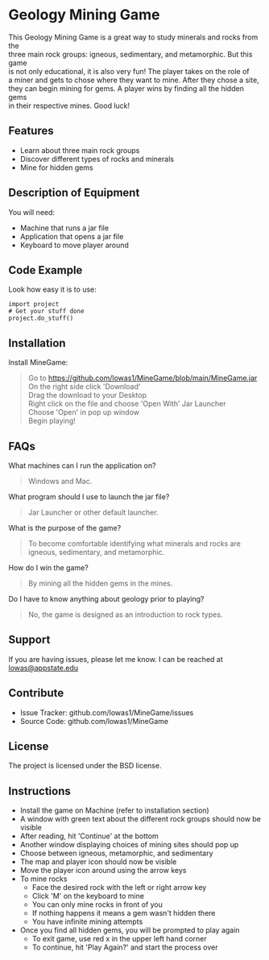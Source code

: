 Geology Mining Game
=================== 

This Geology Mining Game is a great way to study minerals and rocks from the  
three main rock groups: igneous, sedimentary, and metamorphic. But this game    
is not only educational, it is also very fun! The player takes on the role of   
a miner and gets to chose where they want to mine. After they chose a site,   
they can begin mining for gems. A player wins by finding all the hidden gems   
in their respective mines. Good luck!  

Features
--------

- Learn about three main rock groups
- Discover different types of rocks and minerals
- Mine for hidden gems
 
Description of Equipment
------------------------

You will need:  
  - Machine that runs a jar file  
  - Application that opens a jar file   
  - Keyboard to move player around   
   
Code Example
------------

Look how easy it is to use:
 
    import project
    # Get your stuff done
    project.do_stuff()
    
Installation
------------
 
Install MineGame: 
    
> Go to https://github.com/lowas1/MineGame/blob/main/MineGame.jar  
> On the right side click 'Download'  
> Drag the download to your Desktop  
> Right click on the file and choose 'Open With' Jar Launcher  
> Choose 'Open' in pop up window  
> Begin playing!  
   
FAQs
----
   
What machines can I run the application on?  
> Windows and Mac.  

What program should I use to launch the jar file?  
> Jar Launcher or other default launcher.  
    
What is the purpose of the game?  
> To become comfortable identifying what minerals and rocks are igneous, sedimentary, and metamorphic.  
    
How do I win the game?  
> By mining all the hidden gems in the mines.  
    
Do I have to know anything about geology prior to playing?  
> No, the game is designed as an introduction to rock types.  

Support
-------

If you are having issues, please let me know.
I can be reached at lowas@appstate.edu

Contribute
----------

- Issue Tracker: github.com/lowas1/MineGame/issues
- Source Code: github.com/lowas1/MineGame
 
 
License
-------
 
The project is licensed under the BSD license.

Instructions
------------

* Install the game on Machine (refer to installation section)
* A window with green text about the different rock groups should now be visible
* After reading, hit 'Continue' at the bottom
* Another window displaying choices of mining sites should pop up
* Choose between igneous, metamorphic, and sedimentary
* The map and player icon should now be visible
* Move the player icon around using the arrow keys
* To mine rocks
  * Face the desired rock with the left or right arrow key
  * Click 'M' on the keyboard to mine
  * You can only mine rocks in front of you
  * If nothing happens it means a gem wasn't hidden there 
  * You have infinite mining attempts 
* Once you find all hidden gems, you will be prompted to play again
  * To exit game, use red x in the upper left hand corner
  * To continue, hit 'Play Again?' and start the process over
   
   
   
